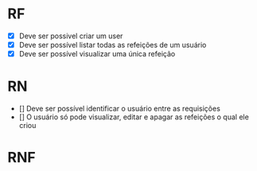 # RF

- [x] Deve ser possivel criar um user
- [x] Deve ser possível listar todas as refeições de um usuário
- [x] Deve ser possível visualizar uma única refeição

# RN

- [] Deve ser possível identificar o usuário entre as requisições
- [] O usuário só pode visualizar, editar e apagar as refeições o qual ele criou

# RNF
